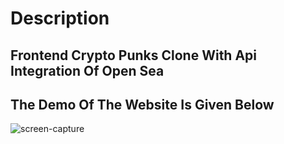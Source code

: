 # Description

## Frontend Crypto Punks Clone With Api Integration Of Open Sea

## The Demo Of The Website Is Given Below 

![screen-capture](https://user-images.githubusercontent.com/80502023/155474426-fb1227ed-59b5-43ea-b995-5b5f48c99634.gif)
